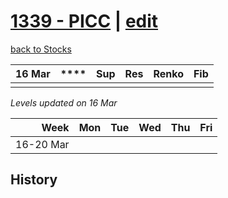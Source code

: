 # [1339 - PICC](https://alwinwoo.github.io/stocks/1339.html) | [edit](https://github.com/alwinwoo/alwinwoo.github.io/edit/master/stocks/1339.md)
[back to Stocks](https://alwinwoo.github.io/stocks.html)

| 16 Mar  | ****   | Sup   | Res   | Renko       | Fib
| ---:    | :---:  | :---: | :---: | :---        | :---
|         |        |       |       

*Levels updated on 16 Mar*

Week      | Mon   | Tue   | Wed   | Thu   | Fri   |
---:      | :---: | :---: | :---: | :---: | :---: |
16-20 Mar |       | 

## History
